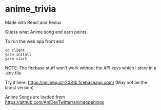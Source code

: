 # anime_trivia
 
Made with React and Redux

Guess what Anime song and earn points.


To run the web app front end
```
cd client
yarn install
yarn start
```

NOTE: The firebase stuff won't work without the API keys which I store in a .env file

Try it here: https://animequiz-2031b.firebaseapp.com/
(May not be the latest version)


Anime Songs are loaded from https://github.com/AniDevTwitter/animeopenings
